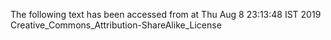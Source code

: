 The following text has been accessed from at Thu Aug 8 23:13:48 IST 2019
Creative_Commons_Attribution-ShareAlike_License
